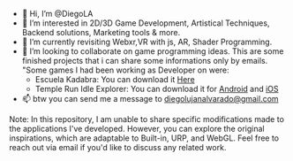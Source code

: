 - 👋 Hi, I’m @DiegoLA
- 👀 I’m interested in 2D/3D Game Development, Artistical Techniques, Backend solutions, Marketing tools & more.
- 🌱 I’m currently revisiting Webxr,VR with js, AR, Shader Programming.
- 💞️ I’m looking to collaborate on game programming ideas.
This are some finished projects that i can share some informations only by emails.
"Some games I had been working as Developer on were:
  - Escuela Kadabra: You can download it <a href= "https://apkfab.com/escuela-kadabra-juego-de-comprensi%C3%B3n-lectora/com.EscuelaKadabra.Imnova/download?sha1=9f7323b260548cb7754812e739e24efeeeb597f9">Here</a>
  - Temple Run Idle Explorer: You can download it for <a href="https://play.google.com/store/apps/details?id=com.imangi.trie&hl=en_US&pli=1">Android</a> and <a href="https://apps.apple.com/au/app/temple-run-idle-explorers/id1556074395" > iOS </a>
- 📫 btw you can send me a message to diegolujanalvarado@gmail.com

Note: In this repository, I am unable to share specific modifications made to the applications I've developed. However, you can explore the original inspirations, which are adaptable to Built-in, URP, and WebGL. Feel free to reach out via email if you'd like to discuss any related work.
<!---
DiegoWojak/DiegoWojak is a ✨ special ✨ repository because reasons (this file) appears on your GitHub profile.
You can click the Preview link to take a look at your changes.
--->
